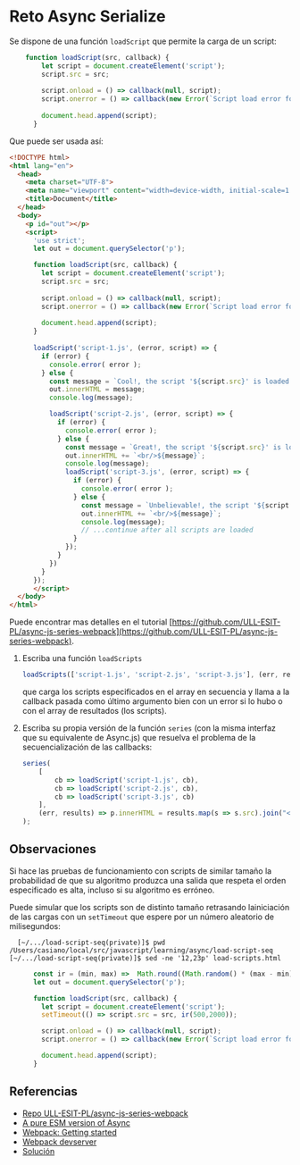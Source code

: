 # Reto Async Serialize


Se dispone de una función `loadScript` que permite la carga de un script:

```js
    function loadScript(src, callback) {
        let script = document.createElement('script');
        script.src = src;
      
        script.onload = () => callback(null, script);
        script.onerror = () => callback(new Error(`Script load error for ${src}`));
      
        document.head.append(script);
      }
```

Que puede ser usada así:

```html
<!DOCTYPE html>
<html lang="en">
  <head>
    <meta charset="UTF-8">
    <meta name="viewport" content="width=device-width, initial-scale=1.0">
    <title>Document</title>
  </head>
  <body>
    <p id="out"></p>
    <script>
      'use strict';
      let out = document.querySelector('p');

      function loadScript(src, callback) {
        let script = document.createElement('script');
        script.src = src;
      
        script.onload = () => callback(null, script);
        script.onerror = () => callback(new Error(`Script load error for ${src}`));
      
        document.head.append(script);
      }
           
      loadScript('script-1.js', (error, script) => {
        if (error) {
          console.error( error ); 
        } else {
          const message = `Cool!, the script '${script.src}' is loaded: "${hello()}"`;
          out.innerHTML = message;
          console.log(message);

          loadScript('script-2.js', (error, script) => {
            if (error) {
              console.error( error ); 
            } else {
              const message = `Great!, the script '${script.src}' is loaded: "${world()}"`;
              out.innerHTML += `<br/>${message}`;
              console.log(message);
              loadScript('script-3.js', (error, script) => {
                if (error) {
                  console.error( error );
                } else {
                  const message = `Unbelievable!, the script '${script.src}' is loaded: "${ull()}"`;
                  out.innerHTML += `<br/>${message}`;
                  console.log(message);
                  // ...continue after all scripts are loaded 
                }
              });
            }
          })
        }
      });
      </script>      
  </body>  
</html>
```

Puede encontrar mas detalles en el tutorial [https://github.com/ULL-ESIT-PL/async-js-series-webpack](https://github.com/ULL-ESIT-PL/async-js-series-webpack).

1. Escriba una función `loadScripts` 

    ```js
    loadScripts(['script-1.js', 'script-2.js', 'script-3.js'], (err, results) => out.innerHTML = results.map(s => s.src).join("<br/>"))
    ```

    que carga los scripts especificados en el array en secuencia y llama a la callback pasada como último argumento bien con un error si lo hubo o con el array de resultados (los scripts).

2. Escriba su propia versión de la función `series` (con la misma interfaz que su equivalente de Async.js) que resuelva el problema de la secuencialización de las callbacks:

    ```js
    series(
        [
            cb => loadScript('script-1.js', cb),
            cb => loadScript('script-2.js', cb),
            cb => loadScript('script-3.js', cb)
        ],
        (err, results) => p.innerHTML = results.map(s => s.src).join("<br/>")
    );
    ```
    
## Observaciones 

Si hace las pruebas de funcionamiento con scripts de similar tamaño la probabilidad de que su algoritmo produzca una salida que respeta el orden especificado es alta, incluso si su algoritmo es erróneo.

Puede simular que los scripts son de distinto tamaño retrasando lainiciación de las cargas con un `setTimeout` que espere por un número aleatorio de milisegundos:

```
  [~/.../load-script-seq(private)]$ pwd
/Users/casiano/local/src/javascript/learning/async/load-script-seq
[~/.../load-script-seq(private)]$ sed -ne '12,23p' load-scripts.html
```

```js
      const ir = (min, max) =>  Math.round((Math.random() * (max - min) + min))
      let out = document.querySelector('p');

      function loadScript(src, callback) {
        let script = document.createElement('script');
        setTimeout(() => script.src = src, ir(500,2000));

        script.onload = () => callback(null, script);
        script.onerror = () => callback(new Error(`Script load error for ${src}`));

        document.head.append(script);
      }
```


## Referencias 

* [Repo ULL-ESIT-PL/async-js-series-webpack](https://github.com/ULL-ESIT-PL/async-js-series-webpack)
* [A pure ESM version of Async](https://www.npmjs.com/package/async-es)
* [Webpack: Getting started](https://webpack.js.org/guides/getting-started/)
* [Webpack devserver](https://webpack.js.org/configuration/dev-server/)
* [Solución](https://github.com/ULL-ESIT-PL/async-js-series-webpack-private/blob/private/load-scripts.html)